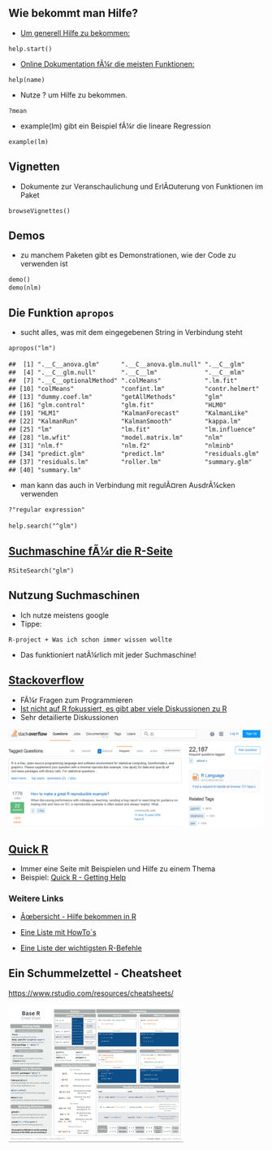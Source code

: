 <!--

## Wie bekommt man Hilfe 

- Foren, Blogs und SupportmÃ¶glichkeiten

-->
Wie bekommt man Hilfe?
----------------------

-   [Um generell Hilfe zu
    bekommen:](http://itfeature.com/tag/how-to-get-help-in-r)

<!-- -->

    help.start()

-   [Online Dokumentation fÃ¼r die meisten
    Funktionen:](https://www.r-project.org/help.html)

<!-- -->

    help(name)

-   Nutze ? um Hilfe zu bekommen.

<!-- -->

    ?mean

-   example(lm) gibt ein Beispiel fÃ¼r die lineare Regression

<!-- -->

    example(lm)

Vignetten
---------

-   Dokumente zur Veranschaulichung und ErlÃ¤uterung von Funktionen im
    Paket

<!-- -->

    browseVignettes()

Demos
-----

-   zu manchem Paketen gibt es Demonstrationen, wie der Code zu
    verwenden ist

<!-- -->

    demo()
    demo(nlm)

Die Funktion `apropos`
----------------------

-   sucht alles, was mit dem eingegebenen String in Verbindung steht

<!-- -->

    apropos("lm")

    ##  [1] ".__C__anova.glm"      ".__C__anova.glm.null" ".__C__glm"           
    ##  [4] ".__C__glm.null"       ".__C__lm"             ".__C__mlm"           
    ##  [7] ".__C__optionalMethod" ".colMeans"            ".lm.fit"             
    ## [10] "colMeans"             "confint.lm"           "contr.helmert"       
    ## [13] "dummy.coef.lm"        "getAllMethods"        "glm"                 
    ## [16] "glm.control"          "glm.fit"              "HLM0"                
    ## [19] "HLM1"                 "KalmanForecast"       "KalmanLike"          
    ## [22] "KalmanRun"            "KalmanSmooth"         "kappa.lm"            
    ## [25] "lm"                   "lm.fit"               "lm.influence"        
    ## [28] "lm.wfit"              "model.matrix.lm"      "nlm"                 
    ## [31] "nlm.f"                "nlm.f2"               "nlminb"              
    ## [34] "predict.glm"          "predict.lm"           "residuals.glm"       
    ## [37] "residuals.lm"         "roller.lm"            "summary.glm"         
    ## [40] "summary.lm"

-   man kann das auch in Verbindung mit regulÃ¤ren AusdrÃ¼cken verwenden

<!-- -->

    ?"regular expression"

    help.search("^glm")

[Suchmaschine fÃ¼r die R-Seite](http://search.r-project.org/cgi-bin/namazu.cgi?query=glm&max=20&result=normal&sort=score&idxname=functions&idxname=vignettes&idxname=views)
---------------------------------------------------------------------------------------------------------------------------------------------------------------------------

    RSiteSearch("glm")

Nutzung Suchmaschinen
---------------------

-   Ich nutze meistens google
-   Tippe:

<!-- -->

    R-project + Was ich schon immer wissen wollte

-   Das funktioniert natÃ¼rlich mit jeder Suchmaschine!

[Stackoverflow](http://stackoverflow.com/)
------------------------------------------

-   FÃ¼r Fragen zum Programmieren
-   [Ist nicht auf R fokussiert, es gibt aber viele Diskussionen zu
    R](https://stackoverflow.com/tags/r/info)
-   Sehr detailierte Diskussionen

![](https://github.com/Japhilko/IntroR/blob/master/2017/slides/figure/StackoverflowEx.PNG?raw=true)

[Quick R](http://www.statmethods.net/interface/help.html)
---------------------------------------------------------

-   Immer eine Seite mit Beispielen und Hilfe zu einem Thema
-   Beispiel: [Quick R - Getting
    Help](http://www.statmethods.net/interface/help.html)

### Weitere Links

-   [Ãœbersicht - Hilfe bekommen in
    R](https://www.r-project.org/help.html)

-   [Eine Liste mit HowTo\`s](http://rprogramming.net/)

-   [Eine Liste der wichtigsten
    R-Befehle](https://www.personality-project.org/r/r.commands.html)

Ein Schummelzettel - Cheatsheet
-------------------------------

<https://www.rstudio.com/resources/cheatsheets/>

![](https://github.com/Japhilko/IntroR/blob/master/2017/slides/figure/cheatsheetBaseR.PNG?raw=true)
